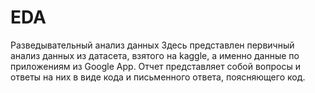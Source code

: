 # EDA
Разведывательный анализ данных
Здесь представлен первичный анализ данных из датасета, взятого на kaggle, а именно данные по приложениям из Google App.
Отчет представляет собой вопросы и ответы на них в виде кода и письменного ответа, поясняющего код.
